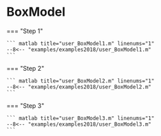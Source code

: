 # BoxModel

=== "Step 1"

    ``` matlab title="user_BoxModel1.m" linenums="1"
    --8<-- "examples/examples2018/user_BoxModel1.m"
    ```

=== "Step 2"

    ``` matlab title="user_BoxModel2.m" linenums="1"
    --8<-- "examples/examples2018/user_BoxModel2.m"
    ```

=== "Step 3"

    ``` matlab title="user_BoxModel3.m" linenums="1"
    --8<-- "examples/examples2018/user_BoxModel3.m"
    ```

